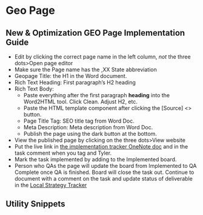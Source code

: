 # Geo Page

## New & Optimization GEO Page Implementation Guide

- Edit by clicking the correct page name in the left column, *not* the three dots>Open page editor
- Make sure the Page name has the ,XX State abbreviation
- Geopage Title: the H1 in the Word document.
- Rich Text Heading: First paragraph’s H2 heading
- Rich Text Body:
    - Paste everything after the first paragraph **heading** into the Word2HTML tool. Click Clean. Adjust H2, etc.
    - Paste the HTML template component after clicking the [Source] <> button.
    - Page Title Tag: SEO title tag from Word Doc.
    - Meta Description: Meta description from Word Doc.
    - Publish the page using the dark button at the bottom.
- View the published page by clicking on the three dots>View website
- Put the live link in [the implementation tracker OneNote doc](https://oneupweb.sharepoint.com/sites/localmarketing/_layouts/15/Doc.aspx?sourcedoc=%7b5b70e07d-8986-4311-b652-89f81c07c4fc%7d&action=edit&wd=target%28Implementation.one%7C63218e3a-35e4-44ee-9d32-0d2eebc94973%2FImplementation%20Tracker%20for%20Speed%7Ce61d5783-3283-4ddb-9c36-af6c8ecb65ef%2F%29&wdorigin=NavigationUrl) and in the task comment when you tag and Tyler.
- Mark the task implemented by adding to the Implemented board.
- Person who QAs the page will update the board from Implemented to QA Complete once QA is finished. Board will close the task out. Continue to document with a comment on the task and update status of deliverable in the [Local Strategy Tracker](https://oneupweb.sharepoint.com/:x:/s/client-floorcoveringsinternational/EfKwXOnspC5KvtM0KhJasMEBnPwhZBG3vZKykoTFTr2E-w?e=KhmanZ)

## Utility Snippets

<include from="utility-codes.md" element-id="css-utility-classes"></include>
<include from="utility-codes.md" element-id="button-options"></include>
<include from="utility-codes.md" element-id="one-column-list-style"></include>
<include from="utility-codes.md" element-id="two-column-split-layout"></include>
